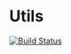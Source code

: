 # Utils

[![Build Status](https://travis-ci.org/SimonDanisch/Utils.jl.svg?branch=master)](https://travis-ci.org/SimonDanisch/Utils.jl)
